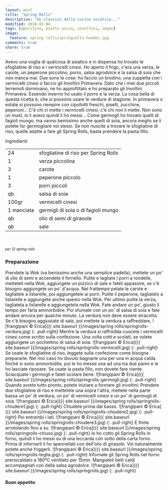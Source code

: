 ```yaml
---
layout: post
title: "Spring Rolls"
description: "Un classico della cucina asiatica..."
modified: 2016-02-04
tags: [aperitivo, piatto unico, involtini, vegan]
image:
  feature: spring rolls/springrolls-header.jpg
comments: true
share: true
---
```


Avevo una voglia di qualcosa di asiatico e in dispensa ho trovato le sfogliatine di riso e i vermicelli cinesi. Ho aperto il frigo, c'era una verza, le carote, un peperone piccolino, porro, salsa agrodolce e la salsa di soia che non manca mai. Due sono le cose: ho faccio un brodino, una zuppetta con i vermicelli cinesi o faccio gli Involtini Primavera. Dato che i miei due piccoli terremoti dormivano, ne ho approfittato e ho preparato gli Involtini Primavera. Essendo inverno ho usato il porro e la verza. La cosa bella di questa ricetta è, che si possono usare le verdure di stagione. In primavera o estate si possono riempire con cipollotti freschi, piselli, zucchine, peperoni... C'è chi ci mette i vermicelli cinesi, c'è chi non li mette. Non sono un must, io li avevo quindi li ho messi... Come germogli ho trovato quelli di fagioli mungo, ma vanno benissimo anche quelli di soia, ancora meglio se li potete far germogliare voi stessi. Se non riuscite a trovare le sfogliatine di riso, quelle adatte a fare gli Spring Rolls, basta prendere la pasta fillo.


<div class="ingredients">
  <div class="ingredients-title">Ingredienti</div>
  <table>
    <tbody>
      </tr>
      <tr>
        <td>24</td>
        <td>sfogliatine di riso per Spring Rolls</td>
      </tr>
      <tr>
        <td>1</td>
        <td>verza piccolina</td>
      </tr>
      <tr>
        <td>3</td>
        <td>carote</td>
      </tr>
      <tr>
        <td>1</td>
        <td>peperone piccolo</td>
      </tr>
      <tr>
        <td>3</td>
        <td>porri piccoli</td>
      </tr>
      <tr>
        <td>qb</td>
        <td>salsa di soia</td>
      </tr>
      <tr>
        <td>100gr</td>
        <td>vermicelli cinesi</td>
      </tr>
      <tr>
        <td>1 manciata</td>
        <td>germigli di soia o di fagioli mungo</td>
      </tr>
      <tr>
        <td>qb</td>
        <td>olio di semi di girasole</td>
      </tr>
      <tr>
        <td>qb</td>
        <td>sale</td>  
      </tr>
    </tbody>
  </table>
  <br></br>
  <i class="pull-right" style="font-size: 80%;">per 12 spring rolls</i>
</div>


<h3>
  <font color="grey">
    <i class="icon-cogs"></i>
  </font> Preparazione
</h3>

Prendete la Wok (va benissimo anche una semplice padella), mettete un po' di olio di semi e accendete il fornello. Pulite e tagliate i porri a rondelle, metteteli nella Wok, aggiungete un pizzico di sale e fateli appassire, se c'è bisogno aggiungete un po' d'acqua. Nel frattempo pelate le carote e tagliatele a listarelle, poi aggiungetele ai porri. Pulite il peperone, tagliatelo a listarelle e aggiungete anche questo nella Wok. Per ultimo pulite la verza, tagliatela a listarelle e aggiungetela nella Wok. Fate andare un po', giusto il tempo per farla ammorbidire. Poi sfumate con un po' di salsa di soia e fate andare ancora per qualche minuto. La verdura non deve essere stracotta. Se c'è bisogno aggiustate di sale, poi mettete la verdura a raffreddare.
![frangipani © Erica]({{ site.baseurl }}/images/spring rolls/springrolls-verdura.jpg)
{: .pull-right}
Mentre la verdura si raffredda cuocete i vermicelli cinesi come scritto sulla confezione. Una volta cotti e scolati, se volete aggiungete un pochettino di salsa di soia.
![frangipani © Erica]({{ site.baseurl }}/images/spring rolls/springrolls-vermicelli.jpg)
{: .pull-right}
Se usate le sfogliatine di riso, leggete sulla confezione come bisogna prepararle. Nel mio caso ho dovuto bagnarle una per una in acqua calda finché si sono ammorbidite, poi le ho messe una ad una tra due panni e le ho lasciate riposare. Se usate la pasta fillo, non dovete fare niente. Sciacquate i germogli e fateli scolare bene.
![frangipani © Erica]({{ site.baseurl }}/images/spring rolls/springrolls-germogli.jpg)
{: .pull-right}
Quando avrete tutto pronto, potete iniziare a formare gli involtini: Prendete due sfogliatine di riso e mettetele una sopra l'altra, mettete nella parte bassa un po' di verdura, un po' di vermicelli cinesi e un po' di germogli di soia.
![frangipani © Erica]({{ site.baseurl }}/images/spring rolls/springrolls-chiudere1.jpg)
{: .pull-right}
Chiudete prima dal basso.
![frangipani © Erica]({{ site.baseurl }}/images/spring rolls/springrolls-chiudere2.jpg)
{: .pull-right}
Poi entrambi i lati.
![frangipani © Erica]({{ site.baseurl }}/images/spring rolls/springrolls-chiudere3.jpg)
{: .pull-right}
E finite arrotolando fino a su.
![frangipani © Erica]({{ site.baseurl }}/images/spring rolls/springrolls-chiuso.jpg)
{: .pull-right}
Io ho cotto gli Spring Rolls in forno, quindi li ho messi su di una leccarda con sotto della carta forno. Prima di infornarli li ho spennellati con dell'olio di girasole. Voi naturalmente potete anche friggerli.
![frangipani © Erica]({{ site.baseurl }}/images/spring rolls/springrolls-teglia.jpg)
{: .pull-right}
Infornate gli Spring Rolls nel forno preriscaldato a 180°C ventilato per 15min. Mangiateli belli caldi accompagnati con della salsa agrodolce.
![frangipani © Erica]({{ site.baseurl }}/images/spring rolls/springrolls.jpg)
{: .pull-right}


<h4>Buon appetito
  <font color="red">
    <i class="icon-smile"></i>
  </font>
</h4>

